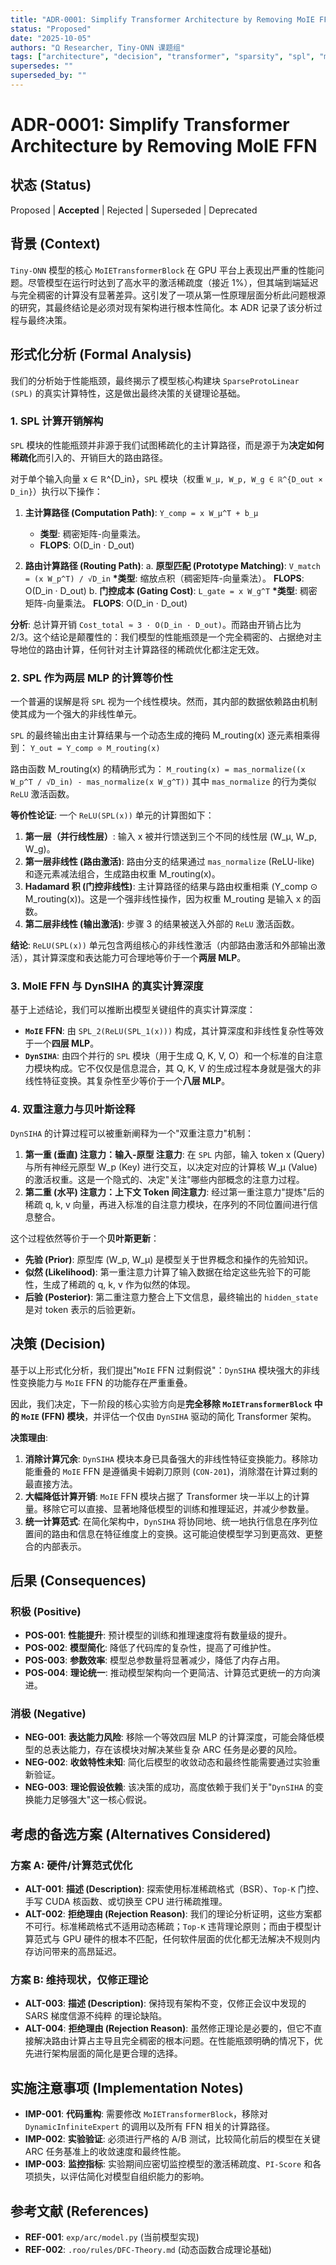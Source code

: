 ```yaml
---
title: "ADR-0001: Simplify Transformer Architecture by Removing MoIE FFN"
status: "Proposed"
date: "2025-10-05"
authors: "Ω Researcher, Tiny-ONN 课题组"
tags: ["architecture", "decision", "transformer", "sparsity", "spl", "moie"]
supersedes: ""
superseded_by: ""
---
```


# ADR-0001: Simplify Transformer Architecture by Removing MoIE FFN

## 状态 (Status)

Proposed | **Accepted** | Rejected | Superseded | Deprecated

## 背景 (Context)

`Tiny-ONN` 模型的核心 `MoIETransformerBlock` 在 GPU 平台上表现出严重的性能问题。尽管模型在运行时达到了高水平的激活稀疏度（接近 1%），但其端到端延迟与完全稠密的计算没有显著差异。这引发了一项从第一性原理层面分析此问题根源的研究，其最终结论是必须对现有架构进行根本性简化。本 ADR 记录了该分析过程与最终决策。

## 形式化分析 (Formal Analysis)

我们的分析始于性能瓶颈，最终揭示了模型核心构建块 `SparseProtoLinear (SPL)` 的真实计算特性，这是做出最终决策的关键理论基础。

### 1. SPL 计算开销解构

`SPL` 模块的性能瓶颈并非源于我们试图稀疏化的主计算路径，而是源于为**决定如何稀疏化**而引入的、开销巨大的路由路径。

对于单个输入向量 x ∈ ℝ^{D_in}，`SPL` 模块（权重 `W_μ, W_p, W_g ∈ ℝ^{D_out × D_in}`）执行以下操作：

1. **主计算路径 (Computation Path)**:
   `Y_comp = x W_μ^T + b_μ`

   - **类型**: 稠密矩阵-向量乘法。
   - **FLOPS**: O(D_in · D_out)

2. **路由计算路径 (Routing Path)**:
   a. **原型匹配 (Prototype Matching)**:
   `V_match = (x W_p^T) / √D_in`
   **\*类型**: 缩放点积（稠密矩阵-向量乘法）。 **FLOPS**: O(D_in · D_out)
   b. **门控成本 (Gating Cost)**:
   `L_gate = x W_g^T`
   **\*类型**: 稠密矩阵-向量乘法。 **FLOPS**: O(D_in · D_out)

**分析**: 总计算开销 `Cost_total ≈ 3 · O(D_in · D_out)`。而路由开销占比为 2/3。这个结论是颠覆性的：我们模型的性能瓶颈是一个完全稠密的、占据绝对主导地位的路由计算，任何针对主计算路径的稀疏优化都注定无效。

### 2. SPL 作为两层 MLP 的计算等价性

一个普遍的误解是将 `SPL` 视为一个线性模块。然而，其内部的数据依赖路由机制使其成为一个强大的非线性单元。

`SPL` 的最终输出由主计算结果与一个动态生成的掩码 M_routing(x) 逐元素相乘得到：
`Y_out = Y_comp ⊙ M_routing(x)`

路由函数 M_routing(x) 的精确形式为：
`M_routing(x) = mas_normalize((x W_p^T / √D_in) - mas_normalize(x W_g^T))`
其中 `mas_normalize` 的行为类似 `ReLU` 激活函数。

**等价性论证**:
一个 `ReLU(SPL(x))` 单元的计算图如下：

1. **第一层（并行线性层）**: 输入 x 被并行馈送到三个不同的线性层 (W_μ, W_p, W_g)。
2. **第一层非线性 (路由激活)**: 路由分支的结果通过 `mas_normalize` (ReLU-like) 和逐元素减法组合，生成路由权重 M_routing(x)。
3. **Hadamard 积 (门控非线性)**: 主计算路径的结果与路由权重相乘 (Y_comp ⊙ M_routing(x))。这是一个强非线性操作，因为权重 M_routing 是输入 x 的函数。
4. **第二层非线性 (输出激活)**: 步骤 3 的结果被送入外部的 `ReLU` 激活函数。

**结论**: `ReLU(SPL(x))` 单元包含两组核心的非线性激活（内部路由激活和外部输出激活），其计算深度和表达能力可合理地等价于一个**两层 MLP**。

### 3. MoIE FFN 与 DynSIHA 的真实计算深度

基于上述结论，我们可以推断出模型关键组件的真实计算深度：

- **`MoIE` FFN**: 由 `SPL_2(ReLU(SPL_1(x)))` 构成，其计算深度和非线性复杂性等效于一个**四层 MLP**。
- **`DynSIHA`**: 由四个并行的 `SPL` 模块（用于生成 Q, K, V, O）和一个标准的自注意力模块构成。它不仅仅是信息混合，其 Q, K, V 的生成过程本身就是强大的非线性特征变换。其复杂性至少等价于一个**八层 MLP**。

### 4. 双重注意力与贝叶斯诠释

`DynSIHA` 的计算过程可以被重新阐释为一个"双重注意力"机制：

1. **第一重 (垂直) 注意力：输入-原型 注意力**: 在 `SPL` 内部，输入 token x (Query) 与所有神经元原型 W_p (Key) 进行交互，以决定对应的计算核 W_μ (Value) 的激活权重。这是一个隐式的、决定"关注"哪些内部概念的注意力过程。
2. **第二重 (水平) 注意力：上下文 Token 间注意力**: 经过第一重注意力"提炼"后的稀疏 q, k, v 向量，再进入标准的自注意力模块，在序列的不同位置间进行信息整合。

这个过程依然等价于一个**贝叶斯更新**：

- **先验 (Prior)**: 原型库 (W_p, W_μ) 是模型关于世界概念和操作的先验知识。
- **似然 (Likelihood)**: 第一重注意力计算了输入数据在给定这些先验下的可能性，生成了稀疏的 q, k, v 作为似然的体现。
- **后验 (Posterior)**: 第二重注意力整合上下文信息，最终输出的 `hidden_state` 是对 token 表示的后验更新。

## 决策 (Decision)

基于以上形式化分析，我们提出"`MoIE` FFN 过剩假说"：`DynSIHA` 模块强大的非线性变换能力与 `MoIE` FFN 的功能存在严重重叠。

因此，我们决定，下一阶段的核心实验方向是**完全移除 `MoIETransformerBlock` 中的 `MoIE` (FFN) 模块**，并评估一个仅由 `DynSIHA` 驱动的简化 Transformer 架构。

**决策理由**:

1. **消除计算冗余**: `DynSIHA` 模块本身已具备强大的非线性特征变换能力。移除功能重叠的 `MoIE` FFN 是遵循奥卡姆剃刀原则 (`CON-201`)，消除潜在计算过剩的最直接方法。
2. **大幅降低计算开销**: `MoIE` FFN 模块占据了 Transformer 块一半以上的计算量。移除它可以直接、显著地降低模型的训练和推理延迟，并减少参数量。
3. **统一计算范式**: 在简化架构中，`DynSIHA` 将协同地、统一地执行信息在序列位置间的路由和信息在特征维度上的变换。这可能迫使模型学习到更高效、更整合的内部表示。

## 后果 (Consequences)

### 积极 (Positive)

- **POS-001**: **性能提升**: 预计模型的训练和推理速度将有数量级的提升。
- **POS-002**: **模型简化**: 降低了代码库的复杂性，提高了可维护性。
- **POS-003**: **参数效率**: 模型总参数量将显著减少，降低了内存占用。
- **POS-004**: **理论统一**: 推动模型架构向一个更简洁、计算范式更统一的方向演进。

### 消极 (Negative)

- **NEG-001**: **表达能力风险**: 移除一个等效四层 MLP 的计算深度，可能会降低模型的总表达能力，存在该模块对解决某些复杂 ARC 任务是必要的风险。
- **NEG-002**: **收敛特性未知**: 简化后模型的收敛动态和最终性能需要通过实验重新验证。
- **NEG-003**: **理论假设依赖**: 该决策的成功，高度依赖于我们关于"`DynSIHA` 的变换能力足够强大"这一核心假说。

## 考虑的备选方案 (Alternatives Considered)

### 方案 A: 硬件/计算范式优化

- **ALT-001**: **描述 (Description)**: 探索使用标准稀疏格式（BSR）、`Top-K` 门控、手写 CUDA 核函数、或切换至 CPU 进行稀疏推理。
- **ALT-002**: **拒绝理由 (Rejection Reason)**: 我们的理论分析证明，这些方案都不可行。标准稀疏格式不适用动态稀疏；`Top-K` 违背理论原则；而由于模型计算范式与 GPU 硬件的根本不匹配，任何软件层面的优化都无法解决不规则内存访问带来的高昂延迟。

### 方案 B: 维持现状，仅修正理论

- **ALT-003**: **描述 (Description)**: 保持现有架构不变，仅修正会议中发现的 SARS 梯度信源不纯粹 的理论缺陷。
- **ALT-004**: **拒绝理由 (Rejection Reason)**: 虽然修正理论是必要的，但它不直接解决路由计算占主导且完全稠密的根本问题。在性能瓶颈明确的情况下，优先进行架构层面的简化是更合理的选择。

## 实施注意事项 (Implementation Notes)

- **IMP-001**: **代码重构**: 需要修改 `MoIETransformerBlock`，移除对 `DynamicInfiniteExpert` 的调用以及所有 FFN 相关的计算路径。
- **IMP-002**: **实验验证**: 必须进行严格的 A/B 测试，比较简化前后的模型在关键 ARC 任务基准上的收敛速度和最终性能。
- **IMP-003**: **监控指标**: 实验期间应密切监控模型的激活稀疏度、`PI-Score` 和各项损失，以评估简化对模型自组织能力的影响。

## 参考文献 (References)

- **REF-001**: `exp/arc/model.py` (当前模型实现)
- **REF-002**: `.roo/rules/DFC-Theory.md` (动态函数合成理论基础)
